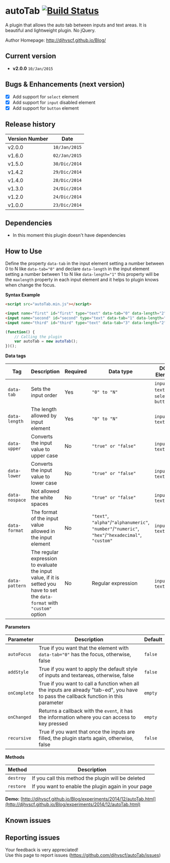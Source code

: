 # autoTab [![Build Status](https://travis-ci.org/djhvscf/autoTab.svg?branch=master)](https://travis-ci.org/djhvscf/autoTab)
A plugin that allows the auto tab between inputs and text areas. It is beautiful and lightweight plugin. No jQuery.

Author Homepage:      http://djhvscf.github.io/Blog/<br />

## Current version
* **v2.0.0** `10/Jan/2015`

## Bugs & Enhancements (next version)
* [X] Add support for `select` element
* [X] Add support for `input` disabled element 
* [X] Add support for `button` element

## Release history

| Version Number  | Date          |
| --------------- | -----------   |
| v2.0.0		  |	`10/Jan/2015` |
| v1.6.0		  |	`02/Jan/2015` |
| v1.5.0		  |	`30/Dic/2014` |
| v1.4.2		  |	`29/Dic/2014` |
| v1.4.0		  |	`28/Dic/2014` |
| v1.3.0		  |	`24/Dic/2014` |
| v1.2.0		  |	`24/Dic/2014` |
| v1.0.0		  |	`23/Dic/2014` |

## Dependencies
* In this moment this plugin doesn't have dependencies

## How to Use
Define the property `data-tab` in the input element setting a number between 0 to N like `data-tab="0"` and declare `data-length` in the input element setting a number between 1 to N like `data-length="1"`
this property will be the `maxlength` property in each input element and it helps to plugin knows when change the focus.

**Syntax Example**  
```html
<script src="autoTab.min.js"></script>

<input name="first" id="first" type="text" data-tab="0" data-length="2">
<input name="second" id="second" type="text" data-tab="1" data-length="2">
<input name="third" id="third" type="text" data-tab="3" data-length="2" data-format="number">
```
```javascript
(function() {
	// Calling the plugin
	var autoTab = new autoTab();
})();
```

**Data tags**

| Tag | Description | Required | Data type | DOM Element |
| ---------- | ----------- | ------- | ------- | ------- |
| `data-tab` | Sets the input order | Yes | `"0" to "N"` | `input`, `textarea`, `select`, `button` |
| `data-length` | The length allowed by input element | Yes | `"0" to "N"` | `input`, `textarea` |
| `data-upper` | Converts the input value to upper case | No | `"true" or "false"` | `input`, `textarea` |
| `data-lower` | Converts the input value to lower case | No | `"true" or "false"` | `input`, `textarea` |
| `data-nospace` | Not allowed the white spaces | No | `"true" or "false"` | `input`, `textarea` |
| `data-format` | The format of the input value allowed in the input element | No | `"text"`, `"alpha"`/`"alphanumeric"`, `"number"`/`"numeric"`, `"hex"`/`"hexadecimal"`, `"custom"` | `input`, `textarea` |
| `data-pattern` | The regular expression to evaluate the input value, if it is setted you have to set the `data-format` with `"custom"` option  | No | Regular expression | `input`, `textarea` |
		
**Parameters**   

| Parameter | Description | Default |
| ----------| ----------- | ------- |
| `autoFocus` | True if you want that the element with `data-tab="0"` has the focus, otherwise, false | `false` |
| `addStyle`  | True if you want to apply the default style of inputs and textareas, otherwise, false | `false` |
| `onComplete` | True if you want to call a function when all the inputs are already "tab-ed", you have to pass the callback function in this parameter | `empty` |
| `onChanged` | Returns a callback with the `event`, it has the information where you can access to key pressed | `empty` |
| `recursive` | True if you want that once the inputs are filled, the plugin starts again, otherwise, false | `false` |


**Methods**

| Method | Description |
| ----------| ----------- |
| `destroy` | If you call this method the plugin will be deleted |
| `restore` | If you want to enable the plugin again in your page |

**Demo:** [http://djhvscf.github.io/Blog/experiments/2014/12/autoTab.html](http://djhvscf.github.io/Blog/experiments/2014/12/autoTab.html)

## Known issues

## Reporting issues
Your feedback is very appreciated! <br />
Use this page to report issues (https://github.com/djhvscf/autoTab/issues)